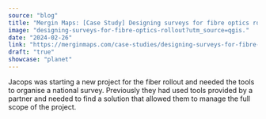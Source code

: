 ```yaml
---
source: "blog"
title: "Mergin Maps: [Case Study] Designing surveys for fibre optics rollout"
image: "designing-surveys-for-fibre-optics-rollout?utm_source=qgis."
date: "2024-02-26"
link: "https://merginmaps.com/case-studies/designing-surveys-for-fibre-optics-rollout?utm_source=qgis"
draft: "true"
showcase: "planet"
---
```


Jacops was starting a new project for the fiber rollout and needed the tools to organise a national survey. Previously they had used tools provided by a partner and needed to find a solution that allowed them to manage the full scope of the project.
